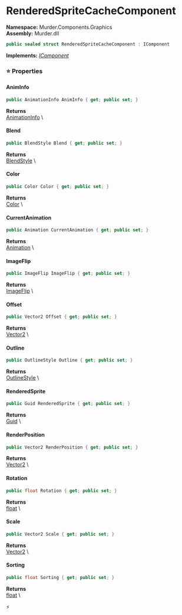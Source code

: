 # RenderedSpriteCacheComponent

**Namespace:** Murder.Components.Graphics \
**Assembly:** Murder.dll

```csharp
public sealed struct RenderedSpriteCacheComponent : IComponent
```

**Implements:** _[IComponent](../../../Bang/Components/IComponent.html)_

### ⭐ Properties
#### AnimInfo
```csharp
public AnimationInfo AnimInfo { get; public set; }
```

**Returns** \
[AnimationInfo](../../../Murder/Core/Graphics/AnimationInfo.html) \
#### Blend
```csharp
public BlendStyle Blend { get; public set; }
```

**Returns** \
[BlendStyle](../../../Murder/Core/Graphics/BlendStyle.html) \
#### Color
```csharp
public Color Color { get; public set; }
```

**Returns** \
[Color](../../../Murder/Core/Graphics/Color.html) \
#### CurrentAnimation
```csharp
public Animation CurrentAnimation { get; public set; }
```

**Returns** \
[Animation](../../../Murder/Core/Graphics/Animation.html) \
#### ImageFlip
```csharp
public ImageFlip ImageFlip { get; public set; }
```

**Returns** \
[ImageFlip](../../../Murder/Core/Graphics/ImageFlip.html) \
#### Offset
```csharp
public Vector2 Offset { get; public set; }
```

**Returns** \
[Vector2](https://learn.microsoft.com/en-us/dotnet/api/System.Numerics.Vector2?view=net-7.0) \
#### Outline
```csharp
public OutlineStyle Outline { get; public set; }
```

**Returns** \
[OutlineStyle](../../../Murder/Core/Graphics/OutlineStyle.html) \
#### RenderedSprite
```csharp
public Guid RenderedSprite { get; public set; }
```

**Returns** \
[Guid](https://learn.microsoft.com/en-us/dotnet/api/System.Guid?view=net-7.0) \
#### RenderPosition
```csharp
public Vector2 RenderPosition { get; public set; }
```

**Returns** \
[Vector2](https://learn.microsoft.com/en-us/dotnet/api/System.Numerics.Vector2?view=net-7.0) \
#### Rotation
```csharp
public float Rotation { get; public set; }
```

**Returns** \
[float](https://learn.microsoft.com/en-us/dotnet/api/System.Single?view=net-7.0) \
#### Scale
```csharp
public Vector2 Scale { get; public set; }
```

**Returns** \
[Vector2](https://learn.microsoft.com/en-us/dotnet/api/System.Numerics.Vector2?view=net-7.0) \
#### Sorting
```csharp
public float Sorting { get; public set; }
```

**Returns** \
[float](https://learn.microsoft.com/en-us/dotnet/api/System.Single?view=net-7.0) \


⚡